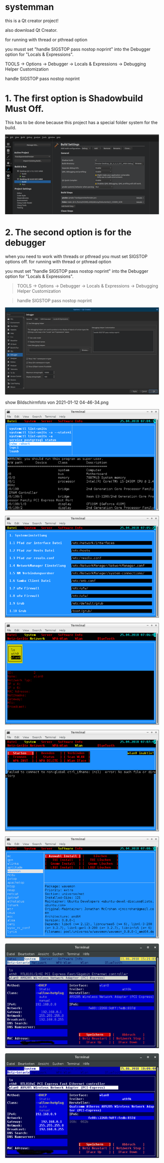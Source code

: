 # systemman

this is a Qt creator project!

also download Qt Creator.

for running with thread or pthread option

you musst set "handle SIGSTOP pass nostop noprint" into the Debugger option for "Locals & Expressions".

TOOLS -> Options -> Debugger -> Locals & Expressions -> Debugging Helper Customization

handle SIGSTOP pass nostop noprint

# 1. The first option is Shadowbuild Must Off.

This has to be done because this project has a special folder system for the build.

![ShadowBuild](https://github.com/fett-tony/NcursesWindowTemplate/blob/main/README/ShadowBuild.png)

# 2. The second option is for the debugger

when you need to work with threads or pthread you must set SIGSTOP options off.
for running with thread or pthread option

you must set "handle SIGSTOP pass nostop noprint" into the Debugger option for "Locals & Expressions".

> TOOLS -> Options -> Debugger -> Locals & Expressions -> Debugging Helper Customization

> handle SIGSTOP pass nostop noprint

![Debugging_Helper_Customization](https://github.com/fett-tony/NcursesWindowTemplate/blob/main/README/Debugging_Helper_Customization.png)


show 
Bildschirmfoto von 2021-01-12 04-46-34.png

![Systemman ansicht](https://github.com/fett-tony/systemman/blob/main/README/Systemman1.png)

![Systemman ansicht](https://github.com/fett-tony/systemman/blob/main/README/Systemman2.png)

![Systemman ansicht](https://github.com/fett-tony/systemman/blob/main/README/Systemman3.png)

![Systemman ansicht](https://github.com/fett-tony/systemman/blob/main/README/Systemman4.png)

![Systemman ansicht](https://github.com/fett-tony/systemman/blob/main/README/Systemman5.png)

![Systemman ansicht](https://github.com/fett-tony/systemman/blob/main/README/Systemman6.png)

![Systemman ansicht](https://github.com/fett-tony/systemman/blob/main/README/Systemman-7.png)

